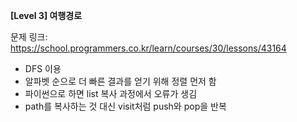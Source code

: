 **[Level 3] 여행경로**

문제 링크: https://school.programmers.co.kr/learn/courses/30/lessons/43164

* DFS 이용
* 알파벳 순으로 더 빠른 결과를 얻기 위해 정렬 먼저 함
* 파이썬으로 하면 list 복사 과정에서 오류가 생김
* path를 복사하는 것 대신 visit처럼 push와 pop을 반복
